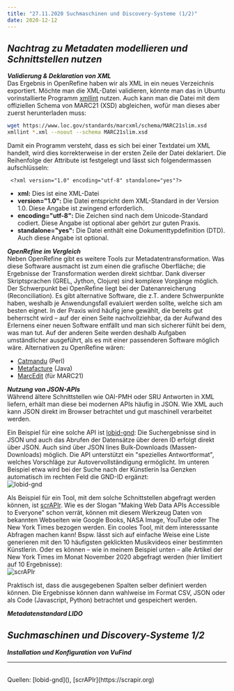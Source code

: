 ```yaml
---
title: "27.11.2020 Suchmaschinen und Discovery-Systeme (1/2)"
date: 2020-12-12
---
```


## *Nachtrag zu Metadaten modellieren und Schnittstellen nutzen*  

***Validierung & Deklaration von XML***   
Das Ergebnis in OpenRefine haben wir als XML in ein neues Verzeichnis exportiert. Möchte man die XML-Datei validieren, könnte man das in Ubuntu vorinstallierte Programm [xmllint](http://xmlsoft.org/xmllint.html) nutzen. Auch kann man die Datei mit dem offiziellen Schema von MARC21 (XSD) abgleichen, wofür man dieses aber zuerst herunterladen muss: 
```bash
wget https://www.loc.gov/standards/marcxml/schema/MARC21slim.xsd
xmllint *.xml --noout --schema MARC21slim.xsd
```

Damit ein Programm versteht, dass es sich bei einer Textdatei um XML handelt, wird dies korrekterweise in der ersten Zeile der Datei deklariert. Die Reihenfolge der Attribute ist festgelegt und lässt sich folgendermassen aufschlüsseln: 
 ```
  <?xml version="1.0" encoding="utf-8" standalone="yes"?>
  ```
* **xml:** Dies ist eine XML-Datei
* **version="1.0":** Die Datei entspricht dem XML-Standard in der Version 1.0. Diese Angabe ist zwingend erforderlich.
* **encoding="utf-8":** Die Zeichen sind nach dem Unicode-Standard codiert. Diese Angabe ist optional aber gehört zur guten Praxis.
* **standalone="yes":** Die Datei enthält eine Dokumenttypdefinition (DTD). Auch diese Angabe ist optional.

***OpenRefine im Vergleich***   
Neben OpenRefine gibt es weitere Tools zur Metadatentransformation. Was diese Software ausmacht ist zum einen die grafische Oberfläche; die Ergebnisse der Transformation werden direkt sichtbar. Dank diverser Skriptsprachen (GREL, Jython, Clojure) sind komplexe Vorgänge möglich. Der Schwerpunkt bei OpenRefine liegt bei der Datenanreicherung (Reconciliation). Es gibt alternative Software, die z.T. andere Schwerpunkte haben, weshalb je Anwendungsfall evaluiert werden sollte, welche sich am besten eignet. In der Praxis wird häufig jene gewählt, die bereits gut beherrscht wird – auf der einen Seite nachvollziehbar, da der Aufwand des Erlernens einer neuen Software entfällt und man sich sicherer fühlt bei dem, was man tut. Auf der anderen Seite werden deshalb Aufgaben umständlicher ausgeführt, als es mit einer passenderen Software möglich wäre. Alternativen zu OpenRefine wären:
* [Catmandu](https://librecat.org) (Perl)
* [Metafacture](https://github.com/metafacture/metafacture-core) (Java)
* [MarcEdit](https://marcedit.reeset.net) (für MARC21)

***Nutzung von JSON-APIs***   
Während ältere Schnittstellen wie OAI-PMH oder SRU Antworten in XML liefern, erhält man diese bei modernen APIs häufig in JSON. Wie XML auch kann JSON direkt im Browser betrachtet und gut maschinell verarbeitet werden.

Ein Beispiel für eine solche API ist [lobid-gnd](<https://lobid.org/gnd/api>): Die Suchergebnisse sind in JSON und auch das Abrufen der Datensätze über deren ID erfolgt direkt über JSON. Auch sind über JSON lines Bulk-Downloads (Massen-Downloads) möglich. Die API unterstützt ein "spezielles Antwortformat", welches Vorschläge zur Autovervollständigung ermöglicht. Im unteren Beispiel etwa wird bei der Suche nach der Künstlerin Isa Genzken automatisch im rechten Feld die GND-ID ergänzt:   
![lobid-gnd]({{site.baseurl}}/images/lobidgnd.png)

Als Beispiel für ein Tool, mit dem solche Schnittstellen abgefragt werden können, ist [scrAPIr](https://scrapir.org). Wie es der Slogan "Making Web Data APIs Accessible to Everyone" schon verrät, können mit diesem Werkzeug Daten von bekannten Webseiten wie Google Books, NASA Image, YouTube oder The New York Times bezogen werden. Ein cooles Tool, mit dem interesssante Abfragen machen kann! Bspw. lässt sich auf einfache Weise eine Liste generieren mit den 10 häufigsten geklickten Musikvideos einer bestimmten Künstlerin. Oder es können – wie in meinem Beispiel unten – alle Artikel der New York Times im Monat November 2020 abgefragt werden (hier limitiert auf 10 Ergebnisse):   
![scrAPIr]({{site.baseurl}}/images/scrapir.png)

Praktisch ist, dass die ausgegebenen Spalten selber definiert werden können. Die Ergebnisse können dann wahlweise im Format CSV, JSON oder als Code (Javascript, Python) betrachtet und gespeichert werden.


***Metadatenstandard LIDO***   

## *Suchmaschinen und Discovery-Systeme 1/2*   

***Installation und Konfiguration von VuFind***    


---  
<br>
Quellen: [lobid-gnd](<https://lobid.org/gnd/api>), [scrAPIr](https://scrapir.org)

